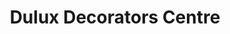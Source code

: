 ---
title: "Dulux Decorators Centre"
url: /birmingham/dulux-decorators-centre/
shop: doityourself
---